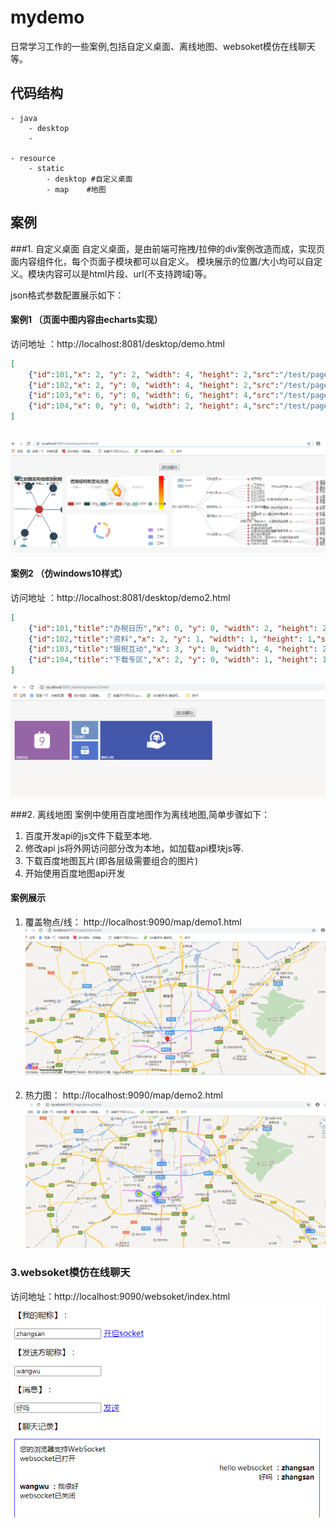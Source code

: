 # mydemo
日常学习工作的一些案例,包括自定义桌面、离线地图、websoket模仿在线聊天等。
## 代码结构

    - java  
        - desktop
        - 
    
    - resource
        - static
            - desktop #自定义桌面
            - map    #地图
            

## 案例

###1. 自定义桌面
自定义桌面，是由前端可拖拽/拉伸的div案例改造而成，实现页面内容组件化，每个页面子模块都可以自定义。
模块展示的位置/大小均可以自定义。模块内容可以是html片段、url(不支持跨域)等。

json格式参数配置展示如下：
#### 案例1 （页面中图内容由echarts实现）
访问地址 ：http://localhost:8081/desktop/demo.html
```json
[
    {"id":101,"x": 2, "y": 2, "width": 4, "height": 2,"src":"/test/page-1.html"},
    {"id":102,"x": 2, "y": 0, "width": 4, "height": 2,"src":"/test/page-2.html"},
    {"id":103,"x": 6, "y": 0, "width": 6, "height": 4,"src":"/test/page-3.html"},
    {"id":104,"x": 0, "y": 0, "width": 2, "height": 4,"src":"/test/page-4.html"}
] 
  
```
![案例截图](./src/main/resources/pic/demo_desktop_01.png '自定义桌面1截图')      
           
#### 案例2  （仿windows10样式）
访问地址 ：http://localhost:8081/desktop/demo2.html
```json
[
    {"id":101,"title":"办税日历","x": 0, "y": 0, "width": 2, "height": 2,"src":"<div style='background-color: #9665a6;height: 100%;display: flex;'><i class='iconfont' style='margin: auto;'>&#xe91e;</i></div>"},
    {"id":102,"title":"资料","x": 2, "y": 1, "width": 1, "height": 1,"src":"<div style='background-color: #5072cc;height: 100%;display: flex;'><i class='iconfont' style='margin: auto;'>&#xe91c;</i></div>"},
    {"id":103,"title":"银税互动","x": 3, "y": 0, "width": 4, "height": 2,"src":"<div style='background-color: #4458ab;height: 100%;display: flex;'><i class='iconfont' style='margin: auto;'>&#xe911;</i></div>"},
    {"id":104,"title":"下载专区","x": 2, "y": 0, "width": 1, "height": 1,"src":"<div style='background-color: #6e90c1;height: 100%;display: flex;'><i class='iconfont' style='margin: auto;'>&#xe904;</i></div>"}
] 
```
![案例截图](./src/main/resources/pic/demo_desktop_02.png '自定义桌面2截图')      
           
###2. 离线地图
案例中使用百度地图作为离线地图,简单步骤如下：
1. 百度开发api的js文件下载至本地.
2. 修改api js将外网访问部分改为本地，如加载api模块js等.
3. 下载百度地图瓦片(即各层级需要组合的图片)
4. 开始使用百度地图api开发
#### 案例展示
1. 覆盖物点/线： http://localhost:9090/map/demo1.html
![案例截图](./src/main/resources/pic/demo_map_01.png '离线百度地图-点线覆盖')      

2. 热力图： http://localhost:9090/map/demo2.html    
![案例截图](./src/main/resources/pic/demo_map_02.png '离线百度地图-热力图')      

### 3.websoket模仿在线聊天
访问地址：http://localhost:9090/websoket/index.html
![案例截图](./src/main/resources/pic/websocket1.png 'websoket模仿在线聊天')   
